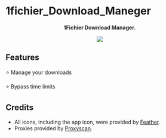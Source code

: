  # 1fichier_Download_Maneger
<p align="center">
  <b>1Fichier Download Manager.</b>
</p>

<p align="center">
  <img src="https://github.com/Samyak404/1fichier_Download_Maneger/blob/main/preview.png"></img>
</p>

## Features
⭐ Manage your downloads

⭐ Bypass time limits

## Credits
* All icons, including the app icon, were provided by [Feather](https://feathericons.com/).
* Proxies provided by [Proxyscan](https://www.proxyscan.io/).
